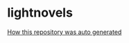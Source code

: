 # lightnovels

[How this repository was auto generated](https://github.com/AsianKoala/lightnovel-git)
